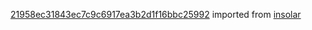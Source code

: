 [21958ec31843ec7c9c6917ea3b2d1f16bbc25992](https://github.com/insolar/insolar/commit/21958ec31843ec7c9c6917ea3b2d1f16bbc25992) imported from [insolar](https://github.com/insolar/insolar)
